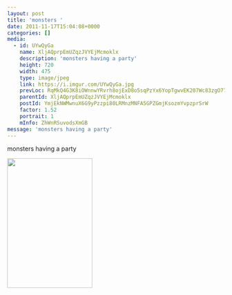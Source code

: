 ```yaml
---
layout: post
title: 'monsters ' 
date: 2011-11-17T15:04:08+0000 
categories: [] 
media:
  - id: UYwQyGa
    name: XljAQprpEmUZqzJVYEjMcmoklx
    description: 'monsters having a party'   
    height: 720
    width: 475
    type: image/jpeg
    link: https://i.imgur.com/UYwQyGa.jpg
    prevLoc: RqMkQ4G3K8iOWnnwYRvrh8ojExD8o5sqPzYx6YopTgwvEK207Wc83zgO77YJUjo0YBrz3rSR27B7kK1WH7QDzWYLOzT1PGz6wG2QhnmA9AKX31sXW9vDyokYu3DQ1Qqmj5UxmZ1ZGl5VfGYjAGODWBIznnMPDpZxFZGvpwwx3BfBPWA00vg8CVqR3wMpJLi6zJoJWlNliwn29LEOYXiVyOmM33oxiqZpx4XxQ9f0zQ6G9xJvf19
    parentId: XljAQprpEmUZqzJVYEjMcmoklx
    postId: YmjEkNWMwnuX6G9yPzzpi80LRMnzMNFA5GPZGmjKsozmYvpzprSrW
    factor: 1.52
    portrait: 1
    mInfo: ZhWnRSuvodsXmGB
message: 'monsters having a party'  
---
```


monsters having a party


[//]: #media:  
<a href="https://i.imgur.com/UYwQyGa.jpg"><img src="https://i.imgur.com/UYwQyGa.jpg" height="300" width="197" /></a> 
 
